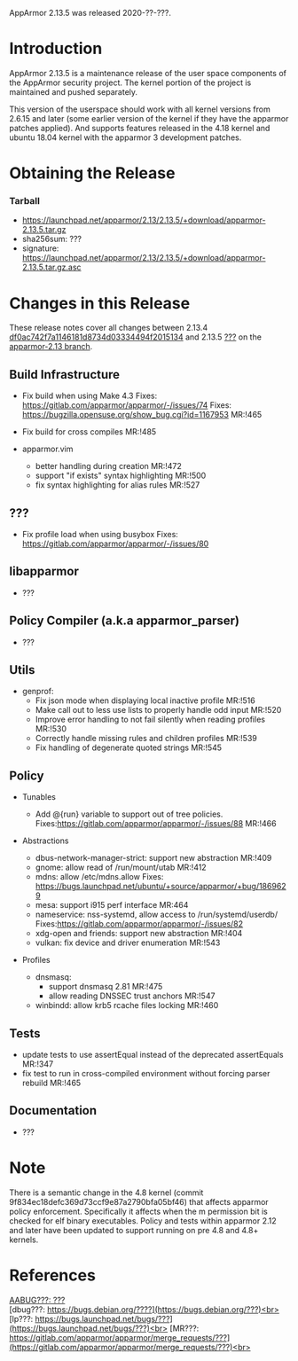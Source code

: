 AppArmor 2.13.5 was released 2020-??-???.

# Introduction

AppArmor 2.13.5 is a maintenance release of the user space components
of the AppArmor security project. The kernel portion of the project
is maintained and pushed separately.

This version of the userspace should work with all kernel versions from
2.6.15 and later (some earlier version of the kernel if they have the
apparmor patches applied). And supports features released in the 4.18
kernel and ubuntu 18.04 kernel with the apparmor 3 development patches.


# Obtaining the Release

### Tarball
-   <https://launchpad.net/apparmor/2.13/2.13.5/+download/apparmor-2.13.5.tar.gz>
-   sha256sum: ???
-   signature: <https://launchpad.net/apparmor/2.13/2.13.5/+download/apparmor-2.13.5.tar.gz.asc>

# Changes in this Release

These release notes cover all changes between 2.13.4 [df0ac742f7a1146181d8734d03334494f2015134](https://gitlab.com/apparmor/apparmor/-/commitdf0ac742f7a1146181d8734d03334494f2015134) and 2.13.5 [???](https://gitlab.com/apparmor/apparmor/-/commitdf????) on the [apparmor-2.13 branch](https://gitlab.com/apparmor/apparmor/tree/apparmor-2.13).


## Build Infrastructure

- Fix build when using Make 4.3  Fixes: https://gitlab.com/apparmor/apparmor/-/issues/74
Fixes: https://bugzilla.opensuse.org/show_bug.cgi?id=1167953 MR:!465
- Fix build for cross compiles MR:!485


- apparmor.vim
  - better handling during creation MR:!472
  - support "if exists" syntax highlighting MR:!500
  - fix syntax highlighting for alias rules MR:!527

## ???
- Fix profile load when using busybox Fixes: https://gitlab.com/apparmor/apparmor/-/issues/80

## libapparmor

- ???


## Policy Compiler (a.k.a apparmor\_parser)

- ???

## Utils

- genprof:
  - Fix json mode when displaying local inactive profile MR:!516
  - Make call out to less use lists to properly handle odd input MR:!520
  - Improve error handling to not fail silently when reading profiles MR:!530
  - Correctly handle missing rules and children profiles MR:!539
  - Fix handling of degenerate quoted strings MR:!545


## Policy
- Tunables
  - Add @{run} variable to support out of tree policies. Fixes:https://gitlab.com/apparmor/apparmor/-/issues/88 MR:!466

- Abstractions
  - dbus-network-manager-strict: support new abstraction MR:!409
  - gnome: allow read of /run/mount/utab MR:!412
  - mdns: allow /etc/mdns.allow Fixes: https://bugs.launchpad.net/ubuntu/+source/apparmor/+bug/1869629
  - mesa: support i915 perf interface MR:464
  - nameservice: nss-systemd, allow access to /run/systemd/userdb/ Fixes:https://gitlab.com/apparmor/apparmor/-/issues/82
  - xdg-open and friends: support new abstraction MR:!404
  - vulkan: fix device and driver enumeration MR:!543



- Profiles
  - dnsmasq:
    - support dnsmasq 2.81 MR:!475
    - allow reading DNSSEC trust anchors MR:!547
  - winbindd: allow krb5 rcache files locking  MR:!460

## Tests

- update tests to use assertEqual instead of the deprecated assertEquals MR:!347
- fix test to run in cross-compiled environment without forcing parser rebuild MR:!465

## Documentation

- ???

# Note

There is a semantic change in the 4.8 kernel (commit
9f834ec18defc369d73ccf9e87a2790bfa05bf46) that affects apparmor policy
enforcement. Specifically it affects when the m permission bit is
checked for elf binary executables. Policy and tests within apparmor
2.12 and later have been updated to support running on pre 4.8 and 4.8+ kernels.


# References

[AABUG???: ???](???)<br>
[dbug???: https://bugs.debian.org/????](https://bugs.debian.org/???)<br>
[lp???: https://bugs.launchpad.net/bugs/???](https://bugs.launchpad.net/bugs/???)<br>
[MR???: https://gitlab.com/apparmor/apparmor/merge_requests/???](https://gitlab.com/apparmor/apparmor/merge_requests/???)<br>
